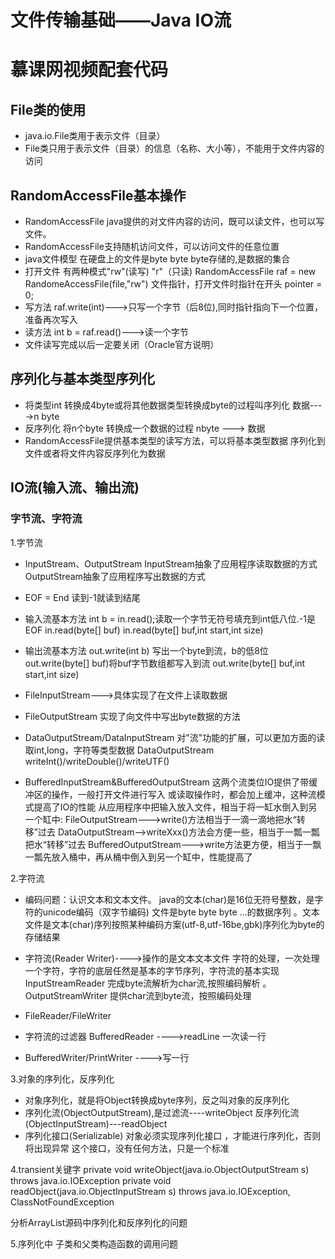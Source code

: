 # 文件传输基础——Java IO流
# 慕课网视频配套代码

## File类的使用
* java.io.File类用于表示文件（目录）
* File类只用于表示文件（目录）的信息（名称、大小等），不能用于文件内容的访问

## RandomAccessFile基本操作
* RandomAccessFile java提供的对文件内容的访问，既可以读文件，也可以写文件。
* RandomAccessFile支持随机访问文件，可以访问文件的任意位置
* java文件模型 在硬盘上的文件是byte byte byte存储的,是数据的集合
* 打开文件 有两种模式"rw"(读写) "r"（只读) RandomAccessFile raf = new RandomeAccessFile(file,"rw") 文件指针，打开文件时指针在开头 pointer = 0;
* 写方法 raf.write(int)--->只写一个字节（后8位),同时指针指向下一个位置，准备再次写入
* 读方法 int b = raf.read()--->读一个字节
* 文件读写完成以后一定要关闭（Oracle官方说明）

## 序列化与基本类型序列化
* 将类型int 转换成4byte或将其他数据类型转换成byte的过程叫序列化 数据---->n byte
* 反序列化 将n个byte 转换成一个数据的过程 nbyte ---> 数据
* RandomAccessFile提供基本类型的读写方法，可以将基本类型数据 序列化到文件或者将文件内容反序列化为数据 

## IO流(输入流、输出流)
### 字节流、字符流
1.字节流
* InputStream、OutputStream InputStream抽象了应用程序读取数据的方式 OutputStream抽象了应用程序写出数据的方式

* EOF = End 读到-1就读到结尾

* 输入流基本方法 int b = in.read();读取一个字节无符号填充到int低八位.-1是 EOF in.read(byte[] buf) in.read(byte[] buf,int start,int size)

* 输出流基本方法 out.write(int b) 写出一个byte到流，b的低8位 out.write(byte[] buf)将buf字节数组都写入到流 out.write(byte[] buf,int start,int size)

* FileInputStream--->具体实现了在文件上读取数据

* FileOutputStream 实现了向文件中写出byte数据的方法

* DataOutputStream/DataInputStream 对"流"功能的扩展，可以更加方面的读取int,long，字符等类型数据 DataOutputStream writeInt()/writeDouble()/writeUTF()

* BufferedInputStream&BufferedOutputStream 这两个流类位IO提供了带缓冲区的操作，一般打开文件进行写入 或读取操作时，都会加上缓冲，这种流模式提高了IO的性能 从应用程序中把输入放入文件，相当于将一缸水倒入到另一个缸中: FileOutputStream--->write()方法相当于一滴一滴地把水“转移”过去 DataOutputStream-->writeXxx()方法会方便一些，相当于一瓢一瓢把水“转移”过去 BufferedOutputStream--->write方法更方便，相当于一飘一瓢先放入桶中，再从桶中倒入到另一个缸中，性能提高了

2.字符流
* 编码问题：认识文本和文本文件。 java的文本(char)是16位无符号整数，是字符的unicode编码（双字节编码) 文件是byte byte byte ...的数据序列 。文本文件是文本(char)序列按照某种编码方案(utf-8,utf-16be,gbk)序列化为byte的存储结果

* 字符流(Reader Writer)---->操作的是文本文本文件 字符的处理，一次处理一个字符，字符的底层任然是基本的字节序列，字符流的基本实现 InputStreamReader 完成byte流解析为char流,按照编码解析 。OutputStreamWriter 提供char流到byte流，按照编码处理

* FileReader/FileWriter 

* 字符流的过滤器 BufferedReader ---->readLine 一次读一行
* BufferedWriter/PrintWriter ---->写一行

3.对象的序列化，反序列化
* 对象序列化，就是将Object转换成byte序列，反之叫对象的反序列化
* 序列化流(ObjectOutputStream),是过滤流----writeObject 反序列化流(ObjectInputStream)---readObject
* 序列化接口(Serializable) 对象必须实现序列化接口 ，才能进行序列化，否则将出现异常 这个接口，没有任何方法，只是一个标准

4.transient关键字 
private void writeObject(java.io.ObjectOutputStream s) throws java.io.IOException 
private void readObject(java.io.ObjectInputStream s) throws java.io.IOException, ClassNotFoundException

分析ArrayList源码中序列化和反序列化的问题

5.序列化中 子类和父类构造函数的调用问题